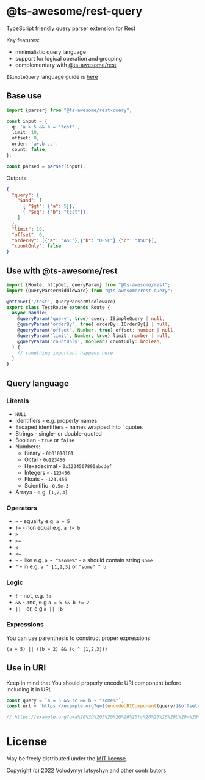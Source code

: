# @ts-awesome/rest-query

TypeScript friendly query parser extension for Rest

Key features:

* minimalistic query language
* support for logical operation and grouping
* complementary with [@ts-awesome/rest](https://github.com/ts-awesome/rest)

`ISimpleQuery` language guide is [here](https://github.com/ts-awesome/simple-query)

## Base use

```ts
import {parser} from "@ts-awesome/rest-query";

const input = {
  q: 'a > 5 && b = "test"',
  limit: 10,
  offset: 0,
  order: 'a+,b-,c',
  count: false,
};

const parsed = parser(input);
```

Outputs:

```json
{
  "query": {
    "$and": [
      { "$gt": {"a": 5}},
      { "$eq": {"b": "test"}},
    ] 
  },
  "limit": 10,
  "offset": 0,
  "orderBy": [{"a": "ASC"},{"b": "DESC"},{"c": "ASC"}],
  "countOnly": false
}
```

## Use with @ts-awesome/rest

```ts
import {Route, httpGet, queryParam} from "@ts-awesome/rest";
import {QueryParserMiddleware} from "@ts-awesome/rest-query";

@httpGet('/test', QueryParserMiddleware)
export class TestRoute extends Route {
  async handle(
    @queryParam('query', true) query: ISimpleQuery | null,
    @queryParam('orderBy', true) orderBy: IOrderBy[] | null,
    @queryParam('offset', Number, true) offset: number | null,
    @queryParam('limit', Number, true) limit: number | null,
    @queryParam('countOnly', Boolean) countOnly: boolean,
  ) {
    // something important happens here
  }
}
```

## Query language

### Literals

* `NULL`
* Identifiers - e.g. property names
* Escaped identifiers - names wrapped into ` quotes 
* Strings - single- or double-quoted
* Boolean - `true` or `false`
* Numbers:
  * Binary - `0b01010101`
  * Octal - `0o123456`
  * Hexadecimal - `0x1234567890abcdef`
  * Integers - `-123456`
  * Floats - `-123.456`
  * Scientific `-0.5e-3`
* Arrays - e.g. `[1,2,3]`

### Operators

* `=` - equality e.g. `a = 5`
* `!=` - non equal e.g. `a != b`
* `>`
* `>=`
* `<`
* `<=`
* `~` - like e.g. `a ~ "%some%"` - a should contain string `some`
* `^` - in e.g. `a ^ [1,2,3]` or `"some" ^ b` 

### Logic

* `!` - not, e.g. `!a`
* `&&` - and, e.g `a = 5 && b != 2`
* `||` - or, e.g `a || !b`

### Expressions

You can use parenthesis to construct proper expressions

```
(a = 5) || ((b = 2) && (c ^ [1,2,3]))
```

## Use in URI

Keep in mind that You should properly encode URI component before including it in URL

```ts
const query = `a = 5 && !c && b ~ "some%"`;
const url = `https://example.org?q=${encodeURIComponent(query)}&offset=0&limit=10`;

// https://example.org?q=a%20%3D%205%20%26%26%20!c%20%26%26%20b%20~%20%22some%25%22&offset=0&limit=10
```

# License
May be freely distributed under the [MIT license](https://opensource.org/licenses/MIT).

Copyright (c) 2022 Volodymyr Iatsyshyn and other contributors
